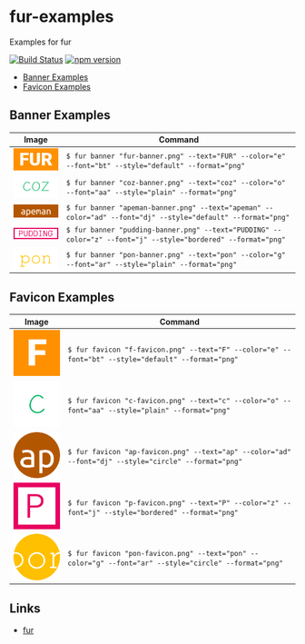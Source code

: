 fur-examples
============

Examples for fur

[![Build Status][my_travis_badge_url]][my_travis_url]
[![npm version][my_npm_budge_url]][my_npm_url]

+ [Banner Examples](#banner-examples)
+ [Favicon Examples](#favicon-examples)

<a name="banner-example"></a>

Banner Examples
------------

| Image | Command |
| ------- | ------ |
| <img src="./examples/01-fur/banner.png" width="128" /> | `$ fur banner "fur-banner.png" --text="FUR" --color="e" --font="bt" --style="default" --format="png" ` |
| <img src="./examples/02-coz/banner.png" width="128" /> | `$ fur banner "coz-banner.png" --text="coz" --color="o" --font="aa" --style="plain" --format="png" ` |
| <img src="./examples/03-apeman/banner.png" width="128" /> | `$ fur banner "apeman-banner.png" --text="apeman" --color="ad" --font="dj" --style="default" --format="png" ` |
| <img src="./examples/04-pudding/banner.png" width="128" /> | `$ fur banner "pudding-banner.png" --text="PUDDING" --color="z" --font="j" --style="bordered" --format="png" ` |
| <img src="./examples/05-pon/banner.png" width="128" /> | `$ fur banner "pon-banner.png" --text="pon" --color="g" --font="ar" --style="plain" --format="png" ` |



<a name="favicon-example"></a>

Favicon Examples
------------

| Image | Command |
| ------- | ------ |
| <img src="./examples/01-fur/favicon.png" width="128" /> | `$ fur favicon "f-favicon.png" --text="F" --color="e" --font="bt" --style="default" --format="png" ` |
| <img src="./examples/02-coz/favicon.png" width="128" /> | `$ fur favicon "c-favicon.png" --text="c" --color="o" --font="aa" --style="plain" --format="png" ` |
| <img src="./examples/03-apeman/favicon.png" width="128" /> | `$ fur favicon "ap-favicon.png" --text="ap" --color="ad" --font="dj" --style="circle" --format="png" ` |
| <img src="./examples/04-pudding/favicon.png" width="128" /> | `$ fur favicon "p-favicon.png" --text="P" --color="z" --font="j" --style="bordered" --format="png" ` |
| <img src="./examples/05-pon/favicon.png" width="128" /> | `$ fur favicon "pon-favicon.png" --text="pon" --color="g" --font="ar" --style="circle" --format="png" ` |





<a name="links"></a>
Links
--------

+ [fur](https://github.com/fur-repo/fur)



[my_travis_url]: http://travis-ci.org/fur-repo/fur-examples
[my_travis_badge_url]: http://img.shields.io/travis/fur-repo/fur-examples.svg?style=flat
[my_npm_url]: http://www.npmjs.org/package/fur-examples
[my_npm_budge_url]: http://img.shields.io/npm/v/fur-examples.svg?style=flat
